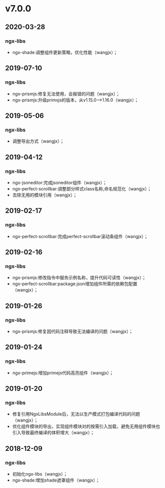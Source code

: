 # v7.0.0
## 2020-03-28
### ngx-libs
- ngx-shade:调整组件更新策略，优化性能（wangjx）；

## 2019-07-10
### ngx-libs
- ngx-prismjs:修复无法使用，会报错的问题（wangjx）；
- ngx-prismjs:升级primsjs的版本，从v1.15.0-->1.16.0（wangjx）；

## 2019-05-06
### ngx-libs
- 调整导出方式（wangjx）；

## 2019-04-12
### ngx-libs
- ngx-jsoneditor:完成jsoneditor组件（wangjx）；
- ngx-perfect-scrollbar:调整部分样式class名称,命名规范化（wangjx）；
- 去除无用的模块引用（wangjx）；

## 2019-02-17
### ngx-libs
- ngx-perfect-scrollbar:完成perfect-scrollbar滚动条组件（wangjx）；

## 2019-02-16
### ngx-libs
- ngx-prismjs:修改指令中服务示例名称，提升代码可读性（wangjx）；
- ngx-perfect-scrollbar:package.json增加组件所需的依赖包配置（wangjx）；

## 2019-01-26
### ngx-libs
- ngx-prismjs:修复因代码注释导致无法编译的问题（wangjx）；

## 2019-01-24
### ngx-libs
- ngx-primejs:增加primejs代码高亮组件（wangjx）；

## 2019-01-20
### ngx-libs
- 修复引用NgxLibsModule后，无法以生产模式打包编译代码的问题（wangjx）；
- 优化组件模块的导出，实现组件模块对的按需引入加载，避免无用组件模块也引入导致最终编译的体积增大（wangjx）；

## 2018-12-09
### ngx-libs
- 初始化ngx-libs（wangjx）；
- ngx-shade:增加shade遮罩组件（wangjx）；
